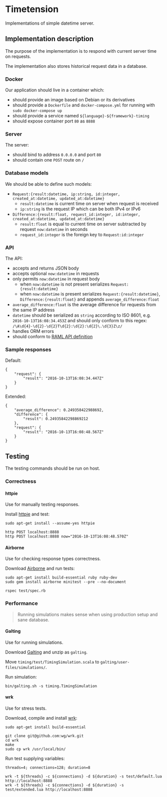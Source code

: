 # Timetension

Implementations of simple datetime server.

## Implementation description

The purpose of the implementation is to respond with current server time on requests.

The implementation also stores historical request data in a database.

### Docker

Our application should live in a container which:

* should provide an image based on Debian or its derivatives
* should provide a `Dockerfile` and `docker-compose.yml` for running with `sudo docker-compose up`
* should provide a service named `${language}-${framework}-timing`
* should expose container port `80` as `8888`

### Server

The server:

* should bind to address `0.0.0.0` and port `80`
* should contain one `POST` route on `/`

### Database models

We should be able to define such models:

* `Request:{result:datetime, ip:string, id:integer, created_at:datetime, updated_at:datetime}`
  * `result:datetime` is current time on server when request is received
  * `ip:string` is the request IP which can be both IPv4 or IPv6
* `Difference:{result:float, request_id:integer, id:integer, created_at:datetime, updated_at:datetime}`
  * `result:float` is equal to current time on server subtracted by request `now:datetime` in seconds
  * `request_id:integer` is the foreign key to `Request:id:integer`

### API

The API:

* accepts and returns JSON body
* accepts optional `now:datetime` in requests
* only permits `now:datetime` in request body
  * when `now:datetime` is not present serializes `Request:{result:datetime}`
  * when `now:datetime` is present serializes `Request:{result:datetime}`, `Difference:{result:float}` and appends `average_difference:float`
* `average_difference:float` is the average difference for requests from the same IP address
* `datetime` should be serialized as `string` according to ISO 8601, e.g. `2016-10-13T16:08:34.453Z` and should only conform to this regex: `/\A\d{4}-\d{2}-\d{2}T\d{2}:\d{2}:\d{2}\.\d{3}Z\z/`
* handles ORM errors
* should conform to [RAML API definition](api.raml)

### Sample responses

Default:

```
{
    "request": {
        "result": "2016-10-13T16:08:34.447Z"
    }
}
```

Extended:

```
{
    "average_difference": 0.249358422988692,
    "difference": {
        "result": 0.24935842298869212
    },
    "request": {
        "result": "2016-10-13T16:08:48.567Z"
    }
}
```

## Testing

The testing commands should be run on host.

### Correctness

#### httpie

Use for manually testing responses.

Install [httpie](https://github.com/jkbrzt/httpie) and test:

```
sudo apt-get install --assume-yes httpie

http POST localhost:8888
http POST localhost:8888 now="2016-10-13T16:08:48.570Z"
```

#### Airborne

Use for checking response types correctness.

Download [Airborne](https://github.com/brooklynDev/airborne) and run tests:

```
sudo apt-get install build-essential ruby ruby-dev
sudo gem install airborne minitest --pre --no-document

rspec test/spec.rb
```

### Performance

> Running simulations makes sense when using production setup and sane database.

#### Galting

Use for running simulations.

Download [Galting](http://gatling.io/) and unzip as `galting`.

Move `timing/test/TimingSimulation.scala` to `galting/user-files/simulations/`.

Run simulation:

```
bin/galting.sh -s timing.TimingSimulation
```

#### wrk

Use for stress tests.

Download, compile and install [wrk](https://github.com/wg/wrk):

```
sudo apt-get install build-essential

git clone git@github.com:wg/wrk.git
cd wrk
make
sudo cp wrk /usr/local/bin/
```

Run test supplying variables:

```
threads=4; connections=128; duration=8

wrk -t ${threads} -c ${connections} -d ${duration} -s test/default.lua http://localhost:8888
wrk -t ${threads} -c ${connections} -d ${duration} -s test/extended.lua http://localhost:8888
```
